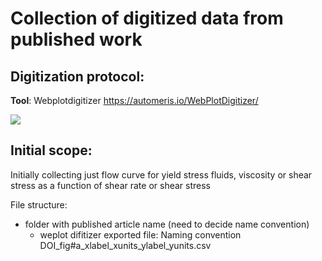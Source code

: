 # Collection of digitized data from published work

## Digitization protocol:

**Tool**: Webplotdigitizer https://automeris.io/WebPlotDigitizer/

[![](http://img.youtube.com/vi/jKtmEz6jeCs/0.jpg)](http://www.youtube.com/watch?v=jKtmEz6jeCs "plot_digitizer_demo")

## Initial scope:

Initially collecting just flow curve for yield stress fluids,
viscosity or shear stress as a function of shear rate or shear stress

File structure:

* folder with published article name (need to decide name convention)
  * weplot difitizer exported file: Naming convention DOI_fig#a_xlabel_xunits_ylabel_yunits.csv
